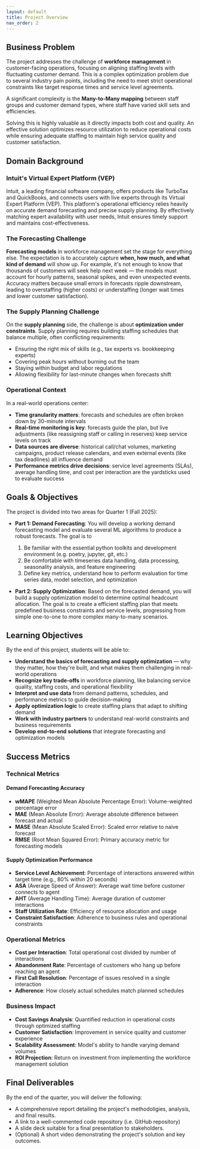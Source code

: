 ```yaml
---
layout: default
title: Project Overview
nav_order: 2
---
```


## Business Problem

The project addresses the challenge of **workforce management** in
customer-facing operations, focusing on aligning
staffing levels with fluctuating customer demand. This is a complex
optimization problem due to several industry pain points, including the need
to meet strict operational constraints like target response times and
service level agreements.

A significant complexity is the **Many-to-Many mapping** between staff groups
and customer demand types, where staff have varied skill sets and efficiencies.

Solving this is highly valuable as it directly impacts both cost and quality.
An effective solution optimizes resource utilization to reduce operational costs
while ensuring adequate staffing to maintain high service quality and
customer satisfaction.

## Domain Background

### **Intuit's Virtual Expert Platform (VEP)**

Intuit, a leading financial software company, offers products like TurboTax and QuickBooks, and connects users with live experts through its Virtual Expert Platform (VEP). This platform's operational efficiency relies heavily on accurate demand forecasting and precise supply planning. By effectively matching expert availability with user needs, Intuit ensures timely support and maintains cost-effectiveness.

### **The Forecasting Challenge**

**Forecasting models** in workforce management set the stage for everything else. The expectation is to accurately capture **when, how much, and what kind of demand** will show up. For example, it's not enough to know that thousands of customers will seek help next week — the models must account for hourly patterns, seasonal spikes, and even unexpected events. Accuracy matters because small errors in forecasts ripple downstream, leading to overstaffing (higher costs) or understaffing (longer wait times and lower customer satisfaction).

### **The Supply Planning Challenge**

On the **supply planning** side, the challenge is about **optimization under constraints**. Supply planning requires building staffing schedules that balance multiple, often conflicting requirements:

- Ensuring the right mix of skills (e.g., tax experts vs. bookkeeping experts)
- Covering peak hours without burning out the team
- Staying within budget and labor regulations
- Allowing flexibility for last-minute changes when forecasts shift

### **Operational Context**

In a real-world operations center:

- **Time granularity matters**: forecasts and schedules are often broken down by 30-minute intervals
- **Real-time monitoring is key**: forecasts guide the plan, but live adjustments (like reassigning staff or calling in reserves) keep service levels on track
- **Data sources are diverse**: historical call/chat volumes, marketing campaigns, product release calendars, and even external events (like tax deadlines) all influence demand
- **Performance metrics drive decisions**: service level agreements (SLAs), average handling time, and cost per interaction are the yardsticks used to evaluate success

## Goals & Objectives

The project is divided into two areas for Quarter 1 (Fall 2025):

- **Part 1: Demand Forecasting**: You will develop a working demand forecasting model
  and evaluate several ML algorithms to produce a robust forecasts.
  The goal is to

  1. Be familiar with the essential python toolkits and development environment (e.g. poetry, jupyter, git, etc.)
  2. Be comfortable with timeseries data handling, data processing, seasonality analysis, and feature engineering
  3. Define key metrics, understand how to perform evaluation for time series data, model selection, and optimization

- **Part 2: Supply Optimization**: Based on the forecasted demand, you will build a supply optimization model to determine
  optimal headcount allocation. The goal is to create a efficient staffing plan that meets predefined business constraints
  and service levels, progressing from simple one-to-one to more complex many-to-many scenarios.

## Learning Objectives

By the end of this project, students will be able to:

- **Understand the basics of forecasting and supply optimization** — why they matter, how they're built, and what makes them challenging in real-world operations
- **Recognize key trade-offs** in workforce planning, like balancing service quality, staffing costs, and operational flexibility
- **Interpret and use data** from demand patterns, schedules, and performance metrics to guide decision-making
- **Apply optimization logic** to create staffing plans that adapt to shifting demand
- **Work with industry partners** to understand real-world constraints and business requirements
- **Develop end-to-end solutions** that integrate forecasting and optimization models

## Success Metrics

### **Technical Metrics**

#### **Demand Forecasting Accuracy**

- **wMAPE** (Weighted Mean Absolute Percentage Error): Volume-weighted percentage error
- **MAE** (Mean Absolute Error): Average absolute difference between forecast and actual
- **MASE** (Mean Absolute Scaled Error): Scaled error relative to naive forecast
- **RMSE** (Root Mean Squared Error): Primary accuracy metric for forecasting models

#### **Supply Optimization Performance**

- **Service Level Achievement**: Percentage of interactions answered within target time (e.g., 80% within 20 seconds)
- **ASA** (Average Speed of Answer): Average wait time before customer connects to agent
- **AHT** (Average Handling Time): Average duration of customer interactions
- **Staff Utilization Rate**: Efficiency of resource allocation and usage
- **Constraint Satisfaction**: Adherence to business rules and operational constraints

### **Operational Metrics**

- **Cost per Interaction**: Total operational cost divided by number of interactions
- **Abandonment Rate**: Percentage of customers who hang up before reaching an agent
- **First Call Resolution**: Percentage of issues resolved in a single interaction
- **Adherence**: How closely actual schedules match planned schedules

### **Business Impact**

- **Cost Savings Analysis**: Quantified reduction in operational costs through optimized staffing
- **Customer Satisfaction**: Improvement in service quality and customer experience
- **Scalability Assessment**: Model's ability to handle varying demand volumes
- **ROI Projection**: Return on investment from implementing the workforce management solution

## Final Deliverables

By the end of the quarter, you will deliver the following:

- A comprehensive report detailing the project's methodoligies, analysis,
  and final results.
- A link to a well-commented code repository (i.e. GitHub repository)
- A slide deck suitable for a final presentation to stakeholders.
- (Optional) A short video demonstrating the project's solution and key outcomes.

